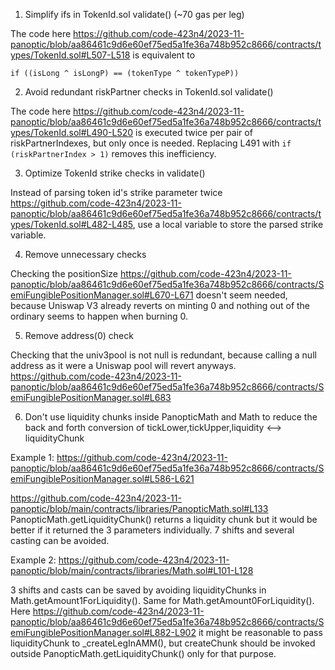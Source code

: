 1. Simplify ifs in TokenId.sol validate() (~70 gas per leg)

The code here https://github.com/code-423n4/2023-11-panoptic/blob/aa86461c9d6e60ef75ed5a1fe36a748b952c8666/contracts/types/TokenId.sol#L507-L518 is equivalent to 
```
if ((isLong ^ isLongP) == (tokenType ^ tokenTypeP))
```

2. Avoid redundant riskPartner checks in TokenId.sol validate()

The code here https://github.com/code-423n4/2023-11-panoptic/blob/aa86461c9d6e60ef75ed5a1fe36a748b952c8666/contracts/types/TokenId.sol#L490-L520 is executed twice per pair of riskPartnerIndexes, but only once is needed. Replacing L491 with `if (riskPartnerIndex > 1)` removes this inefficiency.

3. Optimize TokenId strike checks in validate()

Instead of parsing token id's strike parameter twice https://github.com/code-423n4/2023-11-panoptic/blob/aa86461c9d6e60ef75ed5a1fe36a748b952c8666/contracts/types/TokenId.sol#L482-L485, use a local variable to store the parsed strike variable.

4. Remove unnecessary checks

Checking the positionSize https://github.com/code-423n4/2023-11-panoptic/blob/aa86461c9d6e60ef75ed5a1fe36a748b952c8666/contracts/SemiFungiblePositionManager.sol#L670-L671 doesn't seem needed, because Uniswap V3 already reverts on minting 0 and nothing out of the ordinary seems to happen when burning 0.

5. Remove address(0) check

Checking that the univ3pool is not null is redundant, because calling a null address as it were a Uniswap pool will revert anyways. https://github.com/code-423n4/2023-11-panoptic/blob/aa86461c9d6e60ef75ed5a1fe36a748b952c8666/contracts/SemiFungiblePositionManager.sol#L683 

6. Don't use liquidity chunks inside PanopticMath and Math to reduce the back and forth conversion of tickLower,tickUpper,liquidity <--> liquidityChunk

Example 1: https://github.com/code-423n4/2023-11-panoptic/blob/aa86461c9d6e60ef75ed5a1fe36a748b952c8666/contracts/SemiFungiblePositionManager.sol#L586-L621

https://github.com/code-423n4/2023-11-panoptic/blob/main/contracts/libraries/PanopticMath.sol#L133 PanopticMath.getLiquidityChunk() returns a liquidity chunk but it would be better if it returned the 3 parameters individually. 7 shifts and several casting can be avoided.

Example 2: https://github.com/code-423n4/2023-11-panoptic/blob/main/contracts/libraries/Math.sol#L101-L128

3 shifts and casts can be saved by avoiding liquidityChunks in Math.getAmount1ForLiquidity(). Same for Math.getAmount0ForLiquidity(). Here https://github.com/code-423n4/2023-11-panoptic/blob/aa86461c9d6e60ef75ed5a1fe36a748b952c8666/contracts/SemiFungiblePositionManager.sol#L882-L902 it might be reasonable to pass liquidityChunk to _createLegInAMM(), but createChunk should be invoked outside PanopticMath.getLiquidityChunk() only for that purpose.